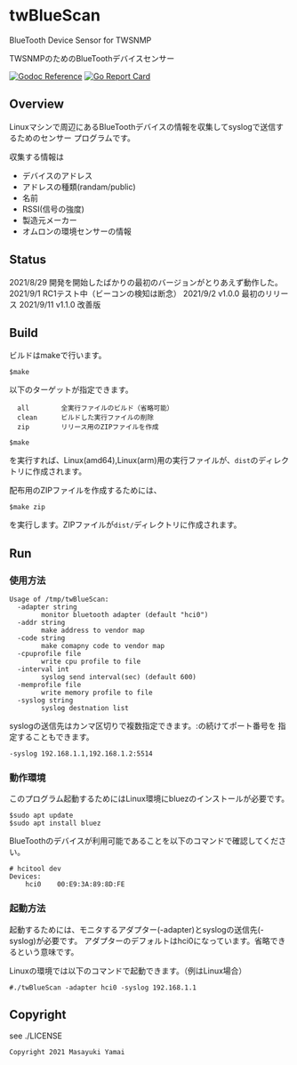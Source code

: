 # twBlueScan
BlueTooth Device Sensor for TWSNMP

TWSNMPのためのBlueToothデバイスセンサー

[![Godoc Reference](https://godoc.org/github.com/twsnmp/twBlueScan?status.svg)](http://godoc.org/github.com/twsnmp/twBlueScan)
[![Go Report Card](https://goreportcard.com/badge/twsnmp/twBlueScan)](https://goreportcard.com/report/twsnmp/twBlueScan)

## Overview

Linuxマシンで周辺にあるBlueToothデバイスの情報を収集してsyslogで送信するためのセンサー
プログラムです。

収集する情報は

- デバイスのアドレス
- アドレスの種類(randam/public)
- 名前
- RSSI(信号の強度)
- 製造元メーカー
- オムロンの環境センサーの情報

## Status

2021/8/29  開発を開始したばかりの最初のバージョンがとりあえず動作した。
2021/9/1   RC1テスト中（ビーコンの検知は断念）
2021/9/2   v1.0.0 最初のリリース
2021/9/11  v1.1.0 改善版

## Build

ビルドはmakeで行います。
```
$make
```
以下のターゲットが指定できます。
```
  all        全実行ファイルのビルド（省略可能）
  clean      ビルドした実行ファイルの削除
  zip        リリース用のZIPファイルを作成
```

```
$make
```
を実行すれば、Linux(amd64),Linux(arm)用の実行ファイルが、`dist`のディレクトリに作成されます。

配布用のZIPファイルを作成するためには、
```
$make zip
```
を実行します。ZIPファイルが`dist/`ディレクトリに作成されます。

## Run

### 使用方法

```
Usage of /tmp/twBlueScan:
  -adapter string
    	monitor bluetooth adapter (default "hci0")
  -addr string
    	make address to vendor map
  -code string
    	make comapny code to vendor map
  -cpuprofile file
    	write cpu profile to file
  -interval int
    	syslog send interval(sec) (default 600)
  -memprofile file
    	write memory profile to file
  -syslog string
    	syslog destnation list
```

syslogの送信先はカンマ区切りで複数指定できます。:の続けてポート番号を
指定することもできます。

```
-syslog 192.168.1.1,192.168.1.2:5514
```

### 動作環境

このプログラム起動するためにはLinux環境にbluezのインストールが必要です。

```
$sudo apt update
$sudo apt install bluez
```

BlueToothのデバイスが利用可能であることを以下のコマンドで確認してください。

```
# hcitool dev
Devices:
	hci0	00:E9:3A:89:8D:FE
```

### 起動方法

起動するためには、モニタするアダプター(-adapter)とsyslogの送信先(-syslog)が必要です。
アダプターのデフォルトはhci0になっています。省略できるという意味です。

Linuxの環境では以下のコマンドで起動できます。（例はLinux場合）

```
#./twBlueScan -adapter hci0 -syslog 192.168.1.1
```

## Copyright

see ./LICENSE

```
Copyright 2021 Masayuki Yamai
```
